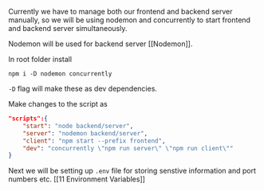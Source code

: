 

Currently we have to manage both our frontend and backend server manually, so we will be using nodemon and concurrently to start frontend and backend server simultaneously.

Nodemon will be used for backend server [[Nodemon]].

In root folder install
```console
npm i -D nodemon concurrently
```
 `-D` flag will make these as dev dependencies.

Make changes to the script as 
```json
"scripts":{
	"start": "node backend/server",
	"server": "nodemon backend/server",
	"client": "npm start --prefix frontend",
	"dev": "concurrently \"npm run server\" \"npm run client\""
}
```


Next we will be setting up `.env` file for storing senstive information and port numbers etc. [[11 Environment Variables]]

